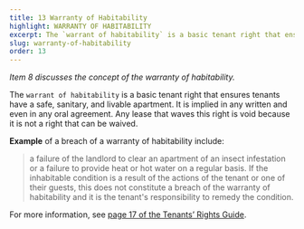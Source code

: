 ```yaml
---
title: 13 Warranty of Habitability
highlight: WARRANTY OF HABITABILITY
excerpt: The `warrant of habitability` is a basic tenant right that ensures tenants
slug: warranty-of-habitability
order: 13
---
```


_Item 8 discusses the concept of the warranty of habitability._

The `warrant of habitability` is a basic tenant right that ensures tenants have a safe, sanitary, and livable apartment. It is implied in any written and even in any oral agreement. Any lease that waves this right is void because it is not a right that can be waived.

**Example** of a breach of a warranty of habitability include:
<blockquote style="border-left-style: solid; padding-left: 10px;"> a failure of the landlord to clear an apartment of an insect infestation or a failure to provide heat or hot water on a regular basis. If the inhabitable condition is a result of the actions of the tenant or one of their guests, this does not constitute a breach of the warranty of habitability and it is the tenant's responsibility to remedy the condition.
</blockquote>

For more information, see [page 17 of the Tenants’ Rights Guide](https://ag.ny.gov/sites/default/files/tenants_rights.pdf).
